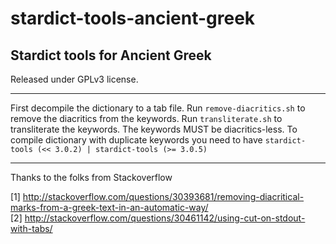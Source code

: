 # stardict-tools-ancient-greek
Stardict tools for Ancient Greek
---------------

Released under GPLv3 license.

---------------

First decompile the dictionary to a tab file.
Run `remove-diacritics.sh` to remove the diacritics from the keywords.
Run `transliterate.sh` to transliterate the keywords. The keywords MUST be diacritics-less.
To compile dictionary with duplicate keywords you need to have `stardict-tools (<< 3.0.2) | stardict-tools (>= 3.0.5)`

---------------

Thanks to the folks from Stackoverflow

[1] http://stackoverflow.com/questions/30393681/removing-diacritical-marks-from-a-greek-text-in-an-automatic-way/ <br/>
[2] http://stackoverflow.com/questions/30461142/using-cut-on-stdout-with-tabs/
